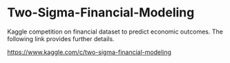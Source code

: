 # Two-Sigma-Financial-Modeling
Kaggle competition on financial dataset to predict economic outcomes. The following link provides further details.

https://www.kaggle.com/c/two-sigma-financial-modeling
